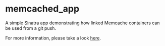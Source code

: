 memcached_app
=============

A simple Sinatra app demonstrating how linked Memcache containers can be used from a git push.

For more information, please take a look [here](http://www.octohost.io/data-stores-memcached.html).
